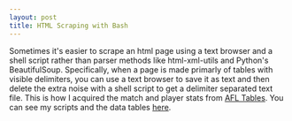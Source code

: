 ```yaml
---
layout: post
title: HTML Scraping with Bash
---
```


Sometimes it's easier to scrape an html page using a text browser and a shell
script rather than parser methods like html-xml-utils and Python's
BeautifulSoup.  Specifically, when a page is made primarly of tables with
visible delimiters, you can use a text browser to save it as text and then
delete the extra noise with a shell script to get a delimiter separated text
file.  This is how I acquired the match and player stats from [AFL
Tables](http://afltables.com/afl/afl_index.html).  You can see my scripts and
the data tables [here](https://github.com/reckbo/aflstats).
